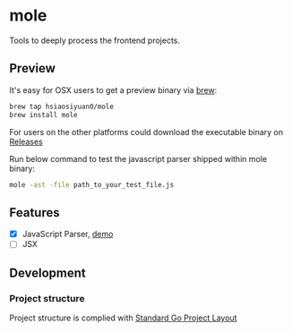 # mole

Tools to deeply process the frontend projects.

## Preview

It's easy for OSX users to get a preview binary via [brew](https://brew.sh/):

```bash
brew tap hsiaosiyuan0/mole
brew install mole
```

For users on the other platforms could download the executable binary on [Releases](https://github.com/hsiaosiyuan0/mole/releases)

Run below command to test the javascript parser shipped within mole binary:

```bash
mole -ast -file path_to_your_test_file.js
```

## Features

- [x] JavaScript Parser, [demo](http://blog.thehardways.me/mole-is-more/#/)
- [ ] JSX

## Development


### Project structure 

Project structure is complied with [Standard Go Project Layout](https://github.com/golang-standards/project-layout)
